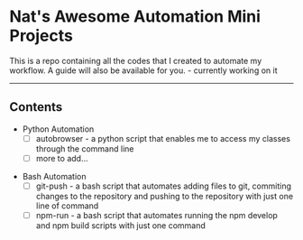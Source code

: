 # Nat's Awesome Automation Mini Projects


This is a repo containing all the codes that I created to automate my workflow.
A guide will also be available for you. - currently working on it

---

## Contents
- Python Automation
    - [ ] autobrowser - a python script that enables me to access my classes through the command line
    - [ ] more to add...
>
- Bash Automation
    - [ ] git-push - a bash script that automates adding files to git, commiting changes to the repository and pushing to the repository with just one line of command
    - [ ] npm-run - a bash script that automates running the npm develop and npm build scripts with just one command
